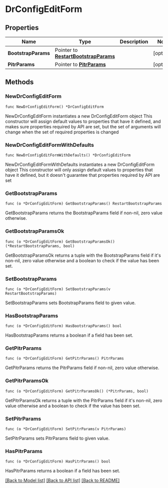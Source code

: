 # DrConfigEditForm

## Properties

Name | Type | Description | Notes
------------ | ------------- | ------------- | -------------
**BootstrapParams** | Pointer to [**RestartBootstrapParams**](RestartBootstrapParams.md) |  | [optional] 
**PitrParams** | Pointer to [**PitrParams**](PitrParams.md) |  | [optional] 

## Methods

### NewDrConfigEditForm

`func NewDrConfigEditForm() *DrConfigEditForm`

NewDrConfigEditForm instantiates a new DrConfigEditForm object
This constructor will assign default values to properties that have it defined,
and makes sure properties required by API are set, but the set of arguments
will change when the set of required properties is changed

### NewDrConfigEditFormWithDefaults

`func NewDrConfigEditFormWithDefaults() *DrConfigEditForm`

NewDrConfigEditFormWithDefaults instantiates a new DrConfigEditForm object
This constructor will only assign default values to properties that have it defined,
but it doesn't guarantee that properties required by API are set

### GetBootstrapParams

`func (o *DrConfigEditForm) GetBootstrapParams() RestartBootstrapParams`

GetBootstrapParams returns the BootstrapParams field if non-nil, zero value otherwise.

### GetBootstrapParamsOk

`func (o *DrConfigEditForm) GetBootstrapParamsOk() (*RestartBootstrapParams, bool)`

GetBootstrapParamsOk returns a tuple with the BootstrapParams field if it's non-nil, zero value otherwise
and a boolean to check if the value has been set.

### SetBootstrapParams

`func (o *DrConfigEditForm) SetBootstrapParams(v RestartBootstrapParams)`

SetBootstrapParams sets BootstrapParams field to given value.

### HasBootstrapParams

`func (o *DrConfigEditForm) HasBootstrapParams() bool`

HasBootstrapParams returns a boolean if a field has been set.

### GetPitrParams

`func (o *DrConfigEditForm) GetPitrParams() PitrParams`

GetPitrParams returns the PitrParams field if non-nil, zero value otherwise.

### GetPitrParamsOk

`func (o *DrConfigEditForm) GetPitrParamsOk() (*PitrParams, bool)`

GetPitrParamsOk returns a tuple with the PitrParams field if it's non-nil, zero value otherwise
and a boolean to check if the value has been set.

### SetPitrParams

`func (o *DrConfigEditForm) SetPitrParams(v PitrParams)`

SetPitrParams sets PitrParams field to given value.

### HasPitrParams

`func (o *DrConfigEditForm) HasPitrParams() bool`

HasPitrParams returns a boolean if a field has been set.


[[Back to Model list]](../README.md#documentation-for-models) [[Back to API list]](../README.md#documentation-for-api-endpoints) [[Back to README]](../README.md)



